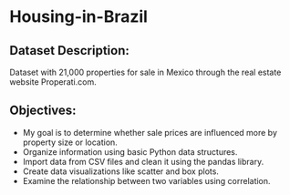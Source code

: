 # Housing-in-Brazil 

## Dataset Description:

Dataset with 21,000 properties for sale in Mexico through the real estate website Properati.com.

## Objectives:

- My goal is to determine whether sale prices are influenced more by property size or location.
- Organize information using basic Python data structures.
- Import data from CSV files and clean it using the pandas library.
- Create data visualizations like scatter and box plots.
- Examine the relationship between two variables using correlation.
